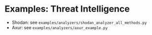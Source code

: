 # Examples: Threat Intelligence

- Shodan: see `examples/analyzers/shodan_analyzer_all_methods.py`
- Axur: see `examples/analyzers/axur_example.py`
